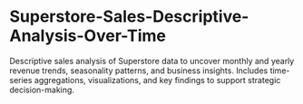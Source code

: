 # Superstore-Sales-Descriptive-Analysis-Over-Time
Descriptive sales analysis of Superstore data to uncover monthly and yearly revenue trends, seasonality patterns, and business insights. Includes time-series aggregations, visualizations, and key findings to support strategic decision-making.
